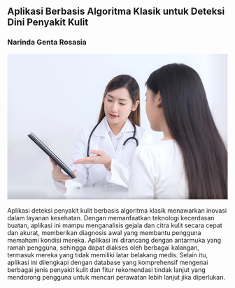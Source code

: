 <meta name="viewport" content="width=device-width, initial-scale=1">
<link rel="stylesheet" href="github-markdown.css">
<article class="markdown-body">
	<h1>Aplikasi Berbasis Algoritma Klasik untuk Deteksi Dini Penyakit Kulit</h1>
	<h3>Narinda Genta Rosasia</h3>	
</article>
<img src="https://github.com/narindagenta/Skin_Diseases_Early_Detector/blob/main/Header.jpg"/>
 
Aplikasi deteksi penyakit kulit berbasis algoritma klasik menawarkan inovasi dalam layanan kesehatan. Dengan memanfaatkan teknologi kecerdasan buatan, aplikasi ini mampu menganalisis gejala dan citra kulit secara cepat dan akurat, memberikan diagnosis awal yang membantu pengguna memahami kondisi mereka. Aplikasi ini dirancang dengan antarmuka yang ramah pengguna, sehingga dapat diakses oleh berbagai kalangan, termasuk mereka yang tidak memiliki latar belakang medis. Selain itu, aplikasi ini dilengkapi dengan database yang komprehensif mengenai berbagai jenis penyakit kulit dan fitur rekomendasi tindak lanjut yang mendorong pengguna untuk mencari perawatan lebih lanjut jika diperlukan.

